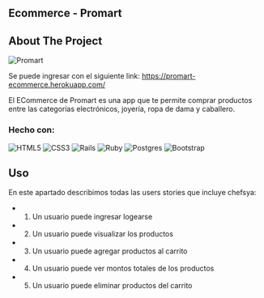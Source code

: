 <h2> Ecommerce - Promart </h2>

<!-- ABOUT THE PROJECT -->
## About The Project

![Promart](https://user-images.githubusercontent.com/87345401/158818987-0da8863b-eecb-41fc-9546-1b3849cda1a3.png)

Se puede ingresar con el siguiente link: https://promart-ecommerce.herokuapp.com/


El ECommerce de Promart es una app que te permite comprar productos entre las categorías electrónicos, joyería, ropa de dama y caballero. 


### Hecho con:

![HTML5](https://img.shields.io/badge/html5-%23E34F26.svg?style=for-the-badge&logo=html5&logoColor=white)
![CSS3](https://img.shields.io/badge/css3-%231572B6.svg?style=for-the-badge&logo=css3&logoColor=white)
![Rails](https://img.shields.io/badge/rails-%23CC0000.svg?style=for-the-badge&logo=ruby-on-rails&logoColor=white)
![Ruby](https://img.shields.io/badge/ruby-%23CC342D.svg?style=for-the-badge&logo=ruby&logoColor=white)
![Postgres](https://img.shields.io/badge/postgres-%23316192.svg?style=for-the-badge&logo=postgresql&logoColor=white)
![Bootstrap](https://img.shields.io/badge/bootstrap-%23563D7C.svg?style=for-the-badge&logo=bootstrap&logoColor=white)



## Uso

En este apartado describimos todas las users stories que incluye chefsya:

- 1) Un usuario puede ingresar logearse
- 2) Un usuario puede visualizar los productos
- 3) Un usuario puede agregar productos al carrito
- 4) Un usuario puede ver montos totales de los productos
- 5) Un usuario puede eliminar productos del carrito

